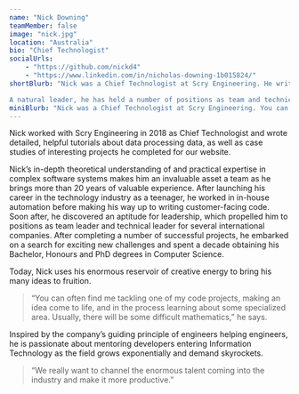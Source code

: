 ```yaml
---
name: "Nick Downing"
teamMember: false
image: "nick.jpg"
location: "Australia"
bio: "Chief Technologist"
socialUrls:
    - "https://github.com/nickd4"
    - "https://www.linkedin.com/in/nicholas-downing-1b015824/"
shortBlurb: "Nick was a Chief Technologist at Scry Engineering. He writes detailed, helpful tutorials about processing all kinds of data, and case studies of interesting projects he’s completed with the company.

A natural leader, he has held a number of positions as team and technical lead at international companies and led many successful projects to completion. Today, he uses his enormous reservoir of creative energy to bring his many ideas to fruition - you’ll often find him tackling one of his many code projects, bringing ideas to life and learning about specialized areas."
miniBlurb: "Nick was a Chief Technologist at Scry Engineering. You can find his published tutorials about data processing and case studies of his most interesting projects on our website."
---
```


Nick worked with Scry Engineering in 2018 as Chief Technologist and wrote detailed, helpful tutorials about data processing data, as well as case studies of interesting projects he completed for our website.

Nick’s in-depth theoretical understanding of and practical expertise in complex software systems makes him an invaluable asset a team as he brings more than 20 years of valuable experience. After launching his career in the technology industry as a teenager, he worked in in-house automation before making his way up to writing customer-facing code. Soon after, he discovered an aptitude for leadership, which propelled him to positions as team leader and technical leader for several international companies. After completing a number of successful projects, he embarked on a search for exciting new challenges and spent a decade obtaining his Bachelor, Honours and PhD degrees in Computer Science.

Today, Nick uses his enormous reservoir of creative energy to bring his many ideas to fruition.

> “You can often find me tackling one of my code projects, making an idea come to life, and in the process learning about some specialized area. Usually, there will be some difficult mathematics,” he says.

Inspired by the company’s guiding principle of engineers helping engineers, he is passionate about mentoring developers entering Information Technology as the field grows exponentially and demand skyrockets.

> “We really want to channel the enormous talent coming into the industry and make it more productive.”

